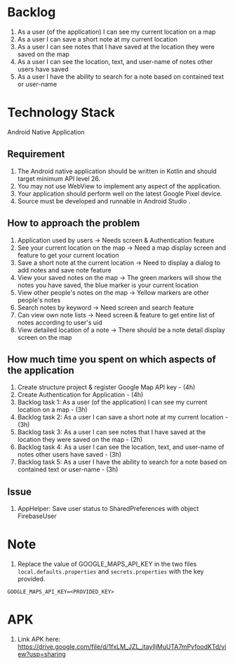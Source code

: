 # Backlog
1. As a user (of the application) I can see my current location on a map 
2. As a user I can save a short note at my current location
3. As a user I can see notes that I have saved at the location they were saved on the map
4. As a user I can see the location, text, and user-name of notes other users have saved
5. As a user I have the ability to search for a note based on contained text or user-name

# Technology Stack
Android Native Application

## Requirement
1. The Android native application should be written in Kotlin and should target minimum API level 26.
2. You may not use WebView to implement any aspect of the application.
3. Your application should perform well on the latest Google Pixel device.
4. Source must be developed and runnable in Android Studio .

## How to approach the problem
1. Application used by users -> Needs screen & Authentication feature
2. See your current location on the map -> Need a map display screen and feature to get your current location
3. Save a short note at the current location -> Need to display a dialog to add notes and save note feature
4. View your saved notes on the map -> The green markers will show the notes you have saved, the blue marker is your current location
5. View other people's notes on the map -> Yellow markers are other people's notes
6. Search notes by keyword -> Need screen and search feature 
7. Can view own note lists -> Need screen & feature to get entire list of notes according to user's uid 
8. View detailed location of a note -> There should be a note detail display screen on the map

## How much time you spent on which aspects of the application

1. Create structure project & register Google Map API key - (4h)
2. Create Authentication for Application - (4h)
3. Backlog task 1: As a user (of the application) I can see my current location on a map - (3h)
4. Backlog task 2: As a user I can save a short note at my current location - (3h)
5. Backlog task 3: As a user I can see notes that I have saved at the location they were saved on the map - (2h)
6. Backlog task 4: As a user I can see the location, text, and user-name of notes other users have saved - (3h)
7. Backlog task 5: As a user I have the ability to search for a note based on contained text or user-name - (3h)

## Issue
1. AppHelper: Save user status to SharedPreferences with object FirebaseUser

# Note
1. Replace the value of GOOGLE_MAPS_API_KEY in the two files `local.defaults.properties` and `secrets.properties` with the key provided.
```
GOOGLE_MAPS_API_KEY=<PROVIDED_KEY>
```

# APK
1. Link APK here: https://drive.google.com/file/d/1fxLM_JZL_itaylljMuUTA7mPyfoodKTd/view?usp=sharing
